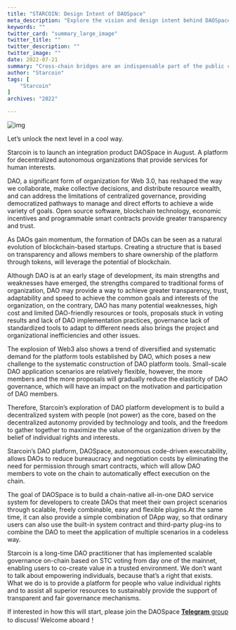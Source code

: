 ```yaml
---
title: "STARCOIN: Design Intent of DAOSpace"
meta_description: "Explore the vision and design intent behind DAOSpace with Move, Starcoin's decentralized governance platform."
keywords: ""
twitter_card: "summary_large_image"
twitter_title: ""
twitter_description: ""
twitter_image: ""
date: 2022-07-21
summary: "Cross-chain bridges are an indispensable part of the public chain ecosystem and a sure way to break down value silos to Web3. With the Starcoin launch...."
author: "Starcoin"
tags: [
    "Starcoin"
]
archives: "2022"

---
```


![img](/images/hackathon/design-1.png)

Let’s unlock the next level in a cool way.

Starcoin is to launch an integration product DAOSpace in August. A platform for decentralized autonomous organizations that provide services for human interests.

DAO, a significant form of organization for Web 3.0, has reshaped the way we collaborate, make collective decisions, and distribute resource wealth, and can address the limitations of centralized governance, providing democratized pathways to manage and direct efforts to achieve a wide variety of goals. Open source software, blockchain technology, economic incentives and programmable smart contracts provide greater transparency and trust.

As DAOs gain momentum, the formation of DAOs can be seen as a natural evolution of blockchain-based startups. Creating a structure that is based on transparency and allows members to share ownership of the platform through tokens, will leverage the potential of blockchain.

Although DAO is at an early stage of development, its main strengths and weaknesses have emerged, the strengths compared to traditional forms of organization, DAO may provide a way to achieve greater transparency, trust, adaptability and speed to achieve the common goals and interests of the organization, on the contrary, DAO has many potential weaknesses, high cost and limited DAO-friendly resources or tools, proposals stuck in voting results and lack of DAO implementation practices, governance lack of standardized tools to adapt to different needs also brings the project and organizational inefficiencies and other issues.

The explosion of Web3 also shows a trend of diversified and systematic demand for the platform tools established by DAO, which poses a new challenge to the systematic construction of DAO platform tools. Small-scale DAO application scenarios are relatively flexible, however, the more members and the more proposals will gradually reduce the elasticity of DAO governance, which will have an impact on the motivation and participation of DAO members.

Therefore, Starcoin’s exploration of DAO platform development is to build a decentralized system with people (not power) as the core, based on the decentralized autonomy provided by technology and tools, and the freedom to gather together to maximize the value of the organization driven by the belief of individual rights and interests.

Starcoin’s DAO platform, DAOSpace, autonomous code-driven executability, allows DAOs to reduce bureaucracy and negotiation costs by eliminating the need for permission through smart contracts, which will allow DAO members to vote on the chain to automatically effect execution on the chain.

The goal of DAOSpace is to build a chain-native all-in-one DAO service system for developers to create DAOs that meet their own project scenarios through scalable, freely combinable, easy and flexible plugins.At the same time, it can also provide a simple combination of DApp way, so that ordinary users can also use the built-in system contract and third-party plug-ins to combine the DAO to meet the application of multiple scenarios in a codeless way.

Starcoin is a long-time DAO practitioner that has implemented scalable governance on-chain based on STC voting from day one of the mainnet, enabling users to co-create value in a trusted environment. We don’t want to talk about empowering individuals, because that’s a right that exists. What we do is to provide a platform for people who value individual rights and to assist all superior resources to sustainably provide the support of transparent and fair governance mechanisms.

If interested in how this will start, please join the DAOSpace [**Telegram** group](https://t.me/starcoin_daospace) to discuss! Welcome aboard！